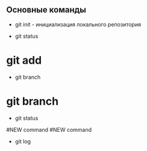 ## Основные команды ##

* git init - инициализация локального репозитория

* git status

# git add
* git branch
# git branch

* git status

#NEW command
#NEW command

* git log
